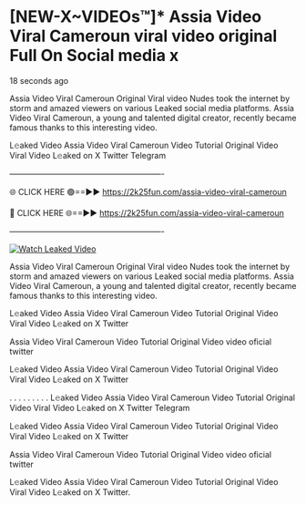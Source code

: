 # [NEW-X~VIDEOs™]* Assia Video Viral Cameroun viral video original Full On Social media x

18 seconds ago

Assia Video Viral Cameroun Original Viral video Nudes took the internet by storm and amazed viewers on various Leaked social media platforms. Assia Video Viral Cameroun, a young and talented digital creator, recently became famous thanks to this interesting video.

L𝚎aked Video Assia Video Viral Cameroun Video Tutorial Original Video Viral Video L𝚎aked on X Twitter Telegram

———————————————————-

🌐 CLICK HERE 🟢==►► https://2k25fun.com/assia-video-viral-cameroun

🔴 CLICK HERE 🌐==►► https://2k25fun.com/assia-video-viral-cameroun

———————————————————-

[![Watch Leaked Video](https://miro.medium.com/v2/resize:fit:828/format:webp/1*cilzJN44JGOrTw9NJCrNHA.gif "Watch Leaked Video")](https://2k25fun.com/assia-video-viral-cameroun)

Assia Video Viral Cameroun Original Viral video Nudes took the internet by storm and amazed viewers on various Leaked social media platforms. Assia Video Viral Cameroun, a young and talented digital creator, recently became famous thanks to this interesting video.

L𝚎aked Video Assia Video Viral Cameroun Video Tutorial Original Video Viral Video L𝚎aked on X Twitter

Assia Video Viral Cameroun Video Tutorial Original Video video oficial twitter

L𝚎aked Video Assia Video Viral Cameroun Video Tutorial Original Video Viral Video L𝚎aked on X Twitter

. . . . . . . . . L𝚎aked Video Assia Video Viral Cameroun Video Tutorial Original Video Viral Video L𝚎aked on X Twitter Telegram

L𝚎aked Video Assia Video Viral Cameroun Video Tutorial Original Video Viral Video L𝚎aked on X Twitter

Assia Video Viral Cameroun Video Tutorial Original Video video oficial twitter

L𝚎aked Video Assia Video Viral Cameroun Video Tutorial Original Video Viral Video L𝚎aked on X Twitter.